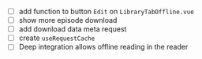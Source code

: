 - [ ] add function to button `Edit` on `LibraryTabOffline.vue`
- [ ] show more episode download
- [ ] add download data meta request
- [ ] create `useRequestCache`
- [ ] Deep integration allows offline reading in the reader
